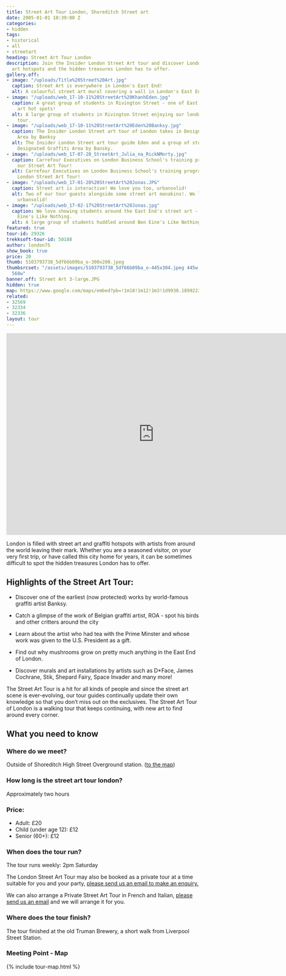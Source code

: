 ```yaml
---
title: Street Art Tour London, Shoreditch Street art
date: 2005-01-01 10:39:00 Z
categories:
- hidden
tags:
- historical
- all
- streetart
heading: Street Art Tour London
description: Join the Insider London Street Art tour and discover London's street
  art hotspots and the hidden treasures London has to offer.
gallery.off:
- image: "/uploads/Title%20Street%20Art.jpg"
  caption: Street Art is everywhere in London's East End!
  alt: A colourful street art mural covering a wall in London's East End!
- image: "/uploads/web_17-10-11%20StreetArt%20KhanhEden.jpg"
  caption: A great group of students in Rivington Street - one of East Londons street
    art hot spots!
  alt: A large group of students in Rivington Street enjoying our london street art
    tour.
- image: "/uploads/web_17-10-11%20StreetArt%20Eden%20Banksy.jpg"
  caption: The Insider London Street art tour of London takes in Designated Graffiti
    Area by Banksy
  alt: The Insider London Street art tour guide Eden and a group of students alongside
    Designated Graffiti Area by Bansky.
- image: "/uploads/web_17-07-20_StreetArt_Julia_na_RickNMorty.jpg"
  caption: Carrefour Executives on London Business School's training programme on
    our Street Art Tour!
  alt: Carrefour Executives on London Business School's training programme on our
    London Street Art Tour!
- image: "/uploads/web_17-01-28%20StreetArt%20Jonas.JPG"
  caption: Street art is interactive! We love you too, urbansolid!
  alt: Two of our tour guests alongside some street art manakins!. We love you too,
    urbansolid!
- image: "/uploads/web_17-02-17%20StreetArt%20Jonas.jpg"
  caption: We love showing students around the East End's street art - here it's Ben
    Eine's Like Nothing.
  alt: A large group of students huddled around Ben Eine's Like Nothing.
featured: true
tour-id: 29326
trekksoft-tour-id: 50188
author: london75
show_book: true
price: 20
thumb: 5103793738_5df66b09ba_o-300x200.jpeg
thumbsrcset: "/assets/images/5103793738_5df66b09ba_o-445x304.jpeg 445w, /assets/images/5103793738_5df66b09ba_o-568x388.jpeg
  568w"
banner.off: Street Art 3-large.JPG
hidden: true
map: https://www.google.com/maps/embed?pb=!1m18!1m12!1m3!1d9930.18992237212!2d-0.08116377516709032!3d51.521517516813866!2m3!1f0!2f0!3f0!3m2!1i1024!2i768!4f13.1!3m3!1m2!1s0x48761cb7237e45d3%3A0x832e68d6f5c3b9b0!2sShoreditch+High+Street!5e0!3m2!1sen!2s!4v1431588607125
related:
- 32569
- 32334
- 32336
layout: tour
---
```


<iframe width="772" height="528" src="https://www.youtube.com/embed/K2X8Pjrwuxc? autoplay=1;rel=0" frameborder="0" allow="autoplay; encrypted-media" allowfullscreen></iframe>

London is filled with street art and graffiti hotspots with artists from around the world leaving their mark. Whether you are a seasoned visitor, on your very first trip, or have called this city home for years, it can be sometimes difficult to spot the hidden treasures London has to offer.

## Highlights of the Street Art Tour:

- Discover one of the earliest (now protected) works by world-famous graffiti artist Banksy.

- Catch a glimpse of the work of Belgian graffiti artist, ROA - spot his birds and other critters around the city

- Learn about the artist who had tea with the Prime Minster and whose work was given to the U.S. President as a gift.

- Find out why mushrooms grow on pretty much anything in the East End of London.

- Discover murals and art installations by artists such as D*Face, James Cochrane, Stik, Shepard Fairy, Space Invader and many more!

The Street Art Tour is a hit for all kinds of people and since the street art scene is ever-evolving, our tour guides continually update their own knowledge so that you don’t miss out on the exclusives. The Street Art Tour of London is a walking tour that keeps continuing, with new art to find around every corner.

## What you need to know

### Where do we meet?

Outside of Shoreditch High Street Overground station. ([to the map](#map))

### How long is the street art tour london?

Approximately two hours            

### Price:
- Adult: £20
- Child (under age 12): £12
- Senior (60+): £12

### When does the tour run?

The tour runs weekly: 2pm Saturday

The London Street Art Tour may also be booked as a private tour at a time suitable for you and your party, <a href="/contact-us/">please send us an email to make an enquiry.</a>

We can also arrange a Private Street Art Tour in French and Italian, <a href="/contact-us/">please send us an email</a> and we will arrange it for you.

### Where does the tour finish?

The tour finished at the old Truman Brewery, a short walk from Liverpool Street Station.

<h3 id="map">Meeting Point - Map</h3>
{% include tour-map.html %}
